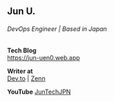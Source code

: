 ## Jun U.
###### DevOps Engineer | Based in Japan

**Tech Blog**  
https://jun-uen0.web.app

**Writer at**  
[Dev.to](https://dev.to/jun_uen0) |
[Zenn](https://zenn.dev/jun_uen0)

**YouTube**
[JunTechJPN](https://www.youtube.com/@JunTechJPN)
